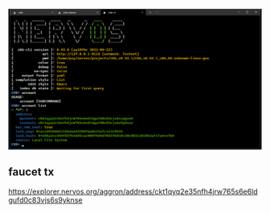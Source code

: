 
![account](./account-list.png)

## faucet tx
https://explorer.nervos.org/aggron/address/ckt1qyq2e35nfh4jrw765s6e6ldgufd0c83vjs6s9yknse
